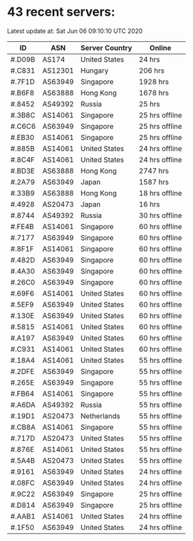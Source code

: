 # 43 recent servers:

Latest update at: Sat Jun 06 09:10:10 UTC 2020

| ID | ASN | Server Country | Online |
| -- | --- | -------------- | ------ |
| #.D09B | AS174 | United States | 24 hrs |
| #.C831 | AS12301 | Hungary | 206 hrs |
| #.7F1D | AS63949 | Singapore | 1928 hrs |
| #.B6F8 | AS63888 | Hong Kong | 1678 hrs |
| #.8452 | AS49392 | Russia | 25 hrs |
| #.3B8C | AS14061 | Singapore | 25 hrs offline |
| #.C6C6 | AS63949 | Singapore | 25 hrs offline |
| #.EB30 | AS14061 | Singapore | 25 hrs offline |
| #.885B | AS14061 | United States | 24 hrs offline |
| #.8C4F | AS14061 | United States | 24 hrs offline |
| #.BD3E | AS63888 | Hong Kong | 2747 hrs |
| #.2A79 | AS63949 | Japan | 1587 hrs |
| #.33B9 | AS63888 | Hong Kong | 18 hrs offline |
| #.4928 | AS20473 | Japan | 16 hrs |
| #.8744 | AS49392 | Russia | 30 hrs offline |
| #.FE4B | AS14061 | Singapore | 60 hrs offline |
| #.7177 | AS63949 | Singapore | 60 hrs offline |
| #.8F1F | AS14061 | Singapore | 60 hrs offline |
| #.482D | AS63949 | Singapore | 60 hrs offline |
| #.4A30 | AS63949 | Singapore | 60 hrs offline |
| #.26C0 | AS63949 | Singapore | 60 hrs offline |
| #.69F6 | AS14061 | United States | 60 hrs offline |
| #.5EF9 | AS63949 | United States | 60 hrs offline |
| #.130E | AS63949 | United States | 60 hrs offline |
| #.5815 | AS14061 | United States | 60 hrs offline |
| #.A197 | AS63949 | United States | 60 hrs offline |
| #.C931 | AS14061 | United States | 60 hrs offline |
| #.18A4 | AS14061 | United States | 55 hrs offline |
| #.2DFE | AS63949 | Singapore | 55 hrs offline |
| #.265E | AS63949 | Singapore | 55 hrs offline |
| #.FB64 | AS14061 | Singapore | 55 hrs offline |
| #.A6DA | AS49392 | Russia | 55 hrs offline |
| #.19D1 | AS20473 | Netherlands | 55 hrs offline |
| #.CB8A | AS14061 | Singapore | 55 hrs offline |
| #.717D | AS20473 | United States | 55 hrs offline |
| #.876E | AS14061 | United States | 55 hrs offline |
| #.5A4B | AS20473 | United States | 55 hrs offline |
| #.9161 | AS63949 | United States | 24 hrs offline |
| #.08FC | AS63949 | United States | 24 hrs offline |
| #.9C22 | AS63949 | Singapore | 25 hrs offline |
| #.D814 | AS63949 | Singapore | 25 hrs offline |
| #.AAB1 | AS14061 | United States | 24 hrs offline |
| #.1F50 | AS63949 | United States | 24 hrs offline |

